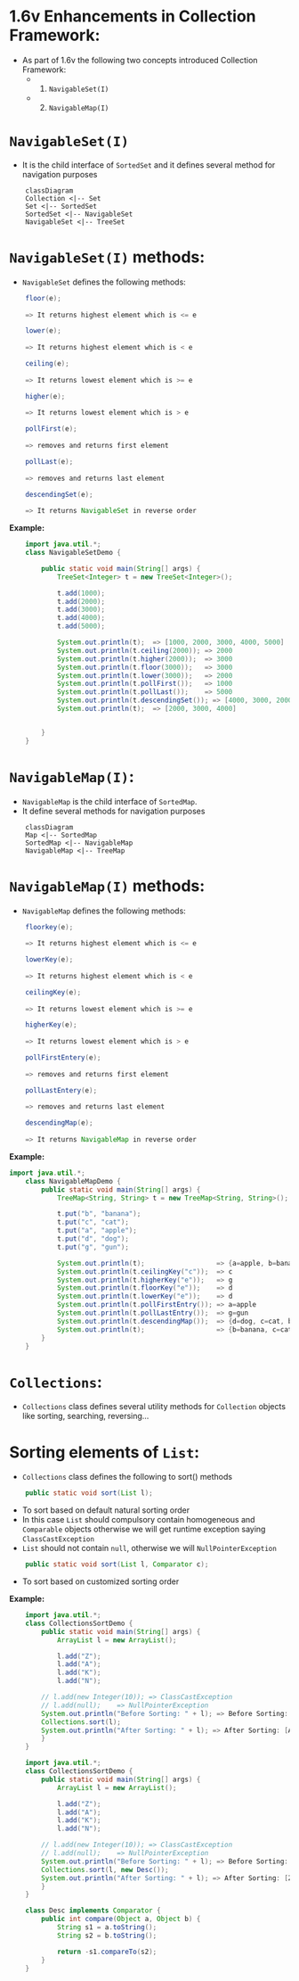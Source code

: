 # 1.6v Enhancements in Collection Framework:
- As part of 1.6v the following two concepts introduced Collection Framework:
  - 1. `NavigableSet(I)`
  - 2. `NavigableMap(I)`

# `NavigableSet(I)`

- It is the child interface of `SortedSet` and it defines several method for navigation purposes

``` mermaid
    classDiagram
    Collection <|-- Set
    Set <|-- SortedSet
    SortedSet <|-- NavigableSet
    NavigableSet <|-- TreeSet
```

# `NavigableSet(I)` methods:
- `NavigableSet` defines the following methods: 
``` java
    floor(e);
    
    => It returns highest element which is <= e
```
``` java
    lower(e);
    
    => It returns highest element which is < e
```
``` java
    ceiling(e);
    
    => It returns lowest element which is >= e
```
``` java
    higher(e);
    
    => It returns lowest element which is > e
```
``` java
    pollFirst(e);
    
    => removes and returns first element
```
``` java
    pollLast(e);
    
    => removes and returns last element
```
``` java
    descendingSet(e);
    
    => It returns NavigableSet in reverse order
```
**Example:**
``` java
    import java.util.*;
    class NavigableSetDemo {

        public static void main(String[] args) {
            TreeSet<Integer> t = new TreeSet<Integer>();

            t.add(1000);
            t.add(2000);
            t.add(3000);
            t.add(4000);
            t.add(5000);

            System.out.println(t);  => [1000, 2000, 3000, 4000, 5000]
            System.out.println(t.ceiling(2000)); => 2000
            System.out.println(t.higher(2000));  => 3000
            System.out.println(t.floor(3000));   => 3000
            System.out.println(t.lower(3000));   => 2000
            System.out.println(t.pollFirst());   => 1000
            System.out.println(t.pollLast());    => 5000
            System.out.println(t.descendingSet()); => [4000, 3000, 2000]
            System.out.println(t);  => [2000, 3000, 4000]


        }
    }
```
# `NavigableMap(I)`: 
- `NavigableMap` is the child interface of `SortedMap`.
- It define several methods for navigation purposes

``` mermaid
    classDiagram
    Map <|-- SortedMap
    SortedMap <|-- NavigableMap
    NavigableMap <|-- TreeMap
```

# `NavigableMap(I)` methods:
- `NavigableMap` defines the following methods: 
``` java
    floorkey(e);
    
    => It returns highest element which is <= e
```
``` java
    lowerKey(e);
    
    => It returns highest element which is < e
```
``` java
    ceilingKey(e);
    
    => It returns lowest element which is >= e
```
``` java
    higherKey(e);
    
    => It returns lowest element which is > e
```
``` java
    pollFirstEntery(e);
    
    => removes and returns first element
```
``` java
    pollLastEntery(e);
    
    => removes and returns last element
```
``` java
    descendingMap(e);
    
    => It returns NavigableMap in reverse order
```
**Example:**
``` java
import java.util.*;
    class NavigableMapDemo {
        public static void main(String[] args) {
            TreeMap<String, String> t = new TreeMap<String, String>();

            t.put("b", "banana");
            t.put("c", "cat");
            t.put("a", "apple");
            t.put("d", "dog");
            t.put("g", "gun");

            System.out.println(t);                  => {a=apple, b=banana, c=cat, d=dog, g=gun}
            System.out.println(t.ceilingKey("c"));  => c
            System.out.println(t.higherKey("e"));   => g
            System.out.println(t.floorKey("e"));    => d
            System.out.println(t.lowerKey("e"));    => d
            System.out.println(t.pollFirstEntry()); => a=apple
            System.out.println(t.pollLastEntry());  => g=gun
            System.out.println(t.descendingMap());  => {d=dog, c=cat, b=banana}
            System.out.println(t);                  => {b=banana, c=cat, d=dog} 
        } 
    }
```
# `Collections`:
- `Collections` class defines several utility methods for `Collection` objects like sorting, searching, reversing...
# Sorting elements of `List`:
- `Collections` class defines the following to sort() methods
``` java
    public static void sort(List l);
```
- To sort based on default natural sorting order
- In this case `List` should compulsory contain homogeneous and `Comparable` objects otherwise we will get runtime exception saying `ClassCastException`
- `List` should not contain `null`, otherwise we will `NullPointerException`

``` java
    public static void sort(List l, Comparator c);
```
- To sort based on customized sorting order

**Example:**
``` java
    import java.util.*;
    class CollectionsSortDemo {
        public static void main(String[] args) {
            ArrayList l = new ArrayList();

            l.add("Z");
            l.add("A");
            l.add("K");
            l.add("N");

        // l.add(new Integer(10)); => ClassCastException
        // l.add(null);    => NullPointerException
        System.out.println("Before Sorting: " + l); => Before Sorting: [Z, A, K, N]
        Collections.sort(l);
        System.out.println("After Sorting: " + l); => After Sorting: [A, K, N, Z]
        } 
    }
```

``` java
    import java.util.*;
    class CollectionsSortDemo {
        public static void main(String[] args) {
            ArrayList l = new ArrayList();

            l.add("Z");
            l.add("A");
            l.add("K");
            l.add("N");

        // l.add(new Integer(10)); => ClassCastException
        // l.add(null);    => NullPointerException
        System.out.println("Before Sorting: " + l); => Before Sorting: [Z, A, K, N]
        Collections.sort(l, new Desc());
        System.out.println("After Sorting: " + l); => After Sorting: [Z, N, K, A]
        } 
    }

    class Desc implements Comparator {
        public int compare(Object a, Object b) {
            String s1 = a.toString();
            String s2 = b.toString();

            return -s1.compareTo(s2);
        }
    }
```
